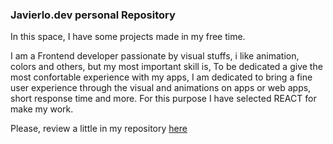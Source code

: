 ### Javierlo.dev personal Repository

In this space, I have some projects made in my free time.

I am a Frontend developer passionate by visual stuffs, i like animation, colors and others, but my most important skill is, To be dedicated a give the most confortable experience with my apps, I am dedicated to bring a fine user experience through the visual and animations on apps or web apps, short response time and more. For this purpose I have selected REACT for make my work.

Please, review a little in my repository [here](https://github.com/jglopezre/my-personal-projects.git)

